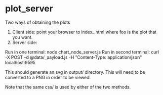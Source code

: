 # plot_server

Two ways of obtaining the plots

1) Client side: point your browser to index_<foo>.html where foo is the plot that you want.
2) Server side: 

Run in one terminal: node chart_node_server.js
Run in second terminal: curl -X POST -d @data/<foo>_payload.js -H "Content-Type: application/json" localhost:9595

This should generate an svg in output/ directory.  This will need to be converted to a PNG in order to be viewed.

Note that the same css/ is used by either of the two methods.
